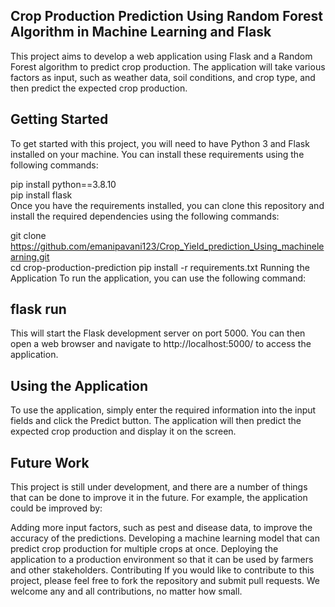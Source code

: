 ## Crop Production Prediction Using Random Forest Algorithm in Machine Learning and Flask
This project aims to develop a web application using Flask and a Random Forest algorithm to predict crop production. The application will take various factors as input, such as weather data, soil conditions, and crop type, and then predict the expected crop production.

## Getting Started
To get started with this project, you will need to have Python 3 and Flask installed on your machine. You can install these requirements using the following commands:

pip install python==3.8.10<br>
pip install flask<br>
Once you have the requirements installed, you can clone this repository and install the required dependencies using the following commands:

git clone https://github.com/emanipavani123/Crop_Yield_prediction_Using_machinelearning.git<br>
cd crop-production-prediction
pip install -r requirements.txt
Running the Application
To run the application, you can use the following command:

## flask run
This will start the Flask development server on port 5000. You can then open a web browser and navigate to http://localhost:5000/ to access the application.

## Using the Application
To use the application, simply enter the required information into the input fields and click the Predict button. The application will then predict the expected crop production and display it on the screen.

## Future Work
This project is still under development, and there are a number of things that can be done to improve it in the future. For example, the application could be improved by:

Adding more input factors, such as pest and disease data, to improve the accuracy of the predictions.
Developing a machine learning model that can predict crop production for multiple crops at once.
Deploying the application to a production environment so that it can be used by farmers and other stakeholders.
Contributing
If you would like to contribute to this project, please feel free to fork the repository and submit pull requests. We welcome any and all contributions, no matter how small.

